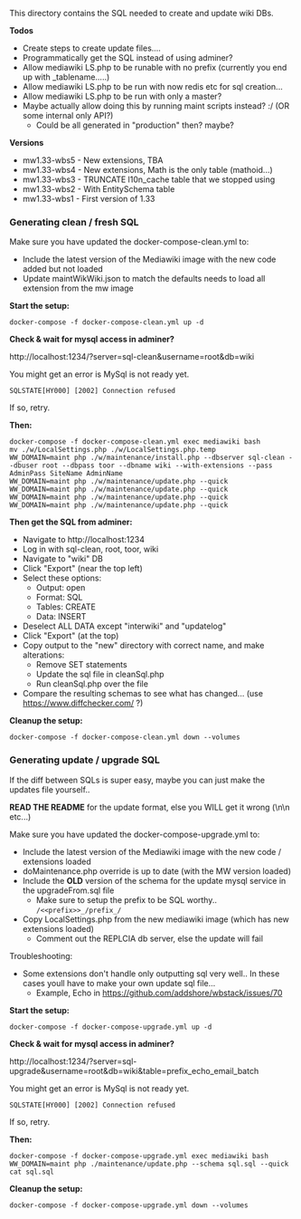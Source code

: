 This directory contains the SQL needed to create and update wiki DBs.

**Todos**
 - Create steps to create update files....
 - Programmatically get the SQL instead of using adminer?
 - Allow mediawiki LS.php to be runable with no prefix (currently you end up with _tablename.....)
 - Allow mediawiki LS.php to be run with now redis etc for sql creation...
 - Allow mediawiki LS.php to be run with only a master?
 - Maybe actually allow doing this by running maint scripts instead? :/ (OR some internal only API?)
   - Could be all generated in "production" then? maybe?

**Versions**

 - mw1.33-wbs5 - New extensions, TBA
 - mw1.33-wbs4 - New extensions, Math is the only table (mathoid...)
 - mw1.33-wbs3 - TRUNCATE l10n_cache table that we stopped using
 - mw1.33-wbs2 - With EntitySchema table
 - mw1.33-wbs1 - First version of 1.33

### Generating clean / fresh SQL

Make sure you have updated the docker-compose-clean.yml to:
 - Include the latest version of the Mediawiki image with the new code added but not loaded
 - Update maintWikWiki.json to match the defaults needs to load all extension from the mw image

**Start the setup:**

```docker-compose -f docker-compose-clean.yml up -d```

**Check & wait for mysql access in adminer?**

http://localhost:1234/?server=sql-clean&username=root&db=wiki

You might get an error is MySql is not ready yet.

```SQLSTATE[HY000] [2002] Connection refused```

If so, retry.

**Then:**

```
docker-compose -f docker-compose-clean.yml exec mediawiki bash
mv ./w/LocalSettings.php ./w/LocalSettings.php.temp
WW_DOMAIN=maint php ./w/maintenance/install.php --dbserver sql-clean --dbuser root --dbpass toor --dbname wiki --with-extensions --pass AdminPass SiteName AdminName
WW_DOMAIN=maint php ./w/maintenance/update.php --quick
WW_DOMAIN=maint php ./w/maintenance/update.php --quick
WW_DOMAIN=maint php ./w/maintenance/update.php --quick
WW_DOMAIN=maint php ./w/maintenance/update.php --quick
```

**Then get the SQL from adminer:**

 - Navigate to http://localhost:1234
 - Log in with sql-clean, root, toor, wiki
 - Navigate to "wiki" DB
 - Click "Export" (near the top left)
 - Select these options:
   - Output: open
   - Format: SQL
   - Tables: CREATE
   - Data: INSERT
 - Deselect ALL DATA except "interwiki" and "updatelog"
 - Click "Export" (at the top)
 - Copy output to the "new" directory with correct name, and make alterations:
     - Remove SET statements
     - Update the sql file in cleanSql.php
     - Run cleanSql.php over the file
 - Compare the resulting schemas to see what has changed... (use https://www.diffchecker.com/ ?)

**Cleanup the setup:**

```docker-compose -f docker-compose-clean.yml down --volumes```

### Generating update / upgrade SQL

If the diff between SQLs is super easy, maybe you can just make the updates file yourself..

**READ THE README** for the update format, else you WILL get it wrong (\n\n etc...)

Make sure you have updated the docker-compose-upgrade.yml to:
 - Include the latest version of the Mediawiki image with the new code / extensions loaded
 - doMaintenance.php override is up to date (with the MW version loaded)
 - Include the **OLD** version of the schema for the update mysql service in the upgradeFrom.sql file
   - Make sure to setup the prefix to be SQL worthy.. ```/<<prefix>>_/prefix_/```
 - Copy LocalSettings.php from the new mediawiki image (which has new extensions loaded)
   - Comment out the REPLCIA db server, else the update will fail

Troubleshooting:
 - Some extensions don't handle only outputting sql very well.. In these cases youll have to make your own update sql file...
   - Example, Echo in https://github.com/addshore/wbstack/issues/70

**Start the setup:**

```docker-compose -f docker-compose-upgrade.yml up -d```

**Check & wait for mysql access in adminer?**

http://localhost:1234/?server=sql-upgrade&username=root&db=wiki&table=prefix_echo_email_batch

You might get an error is MySql is not ready yet.

```SQLSTATE[HY000] [2002] Connection refused```

If so, retry.

**Then:**

```
docker-compose -f docker-compose-upgrade.yml exec mediawiki bash
WW_DOMAIN=maint php ./maintenance/update.php --schema sql.sql --quick
cat sql.sql
```

**Cleanup the setup:**

```docker-compose -f docker-compose-upgrade.yml down --volumes```
